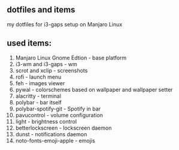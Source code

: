 ## dotfiles and items
my dotfiles for i3-gaps setup on Manjaro Linux

## used items:
1. Manjaro Linux Gnome Edtion - base platform
2. i3-wm and i3-gaps - wm
3. scrot and xclip - screenshots
4. rofi - launch menu
5. feh - images viewer
6. pywal - colorschemes based on wallpaper and wallpaper setter
7. alacritty - terminal
8. polybar - bar itself
9. polybar-spotify-git - Spotify in bar
10. pavucontrol - volume configuration
11. light - brightness control
12. betterlockscreen - lockscreen daemon
13. dunst - notifications daemon
14. noto-fonts-emoji-apple - emojis
